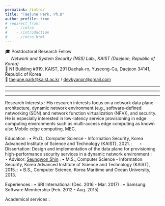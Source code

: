 ```yaml
---
permalink: /intro/
title: "Taejune Park, Ph.D"
author_profile: true
# redirect_from: 
#    - /intro
#    - /introduction
#    - /intro.html
---
```

🎓 Postdoctoral Research Fellow  
&nbsp;&nbsp;&nbsp;&nbsp; _Network and System Security (NSS) Lab., KAIST (Daejeon, Republic of Korea)_  
🏢 N1 Building #919, KAIST, 291 Daehak-ro, Yuseong-Gu, Daejeon 34141, Republic of Korea  
📧 taejune.park@kaist.ac.kr / devkyanon@gmail.com

---------

_________

********************

<!-- Biography
:   Taejune Park is currently pursuing the Ph.D. degree in School of Computing at KAIST, Republic of Korea, from September 2015. He received his B.S. degree in Computer Engineering at Korea Maritime and Ocean University, Republic of Korea, in August 2013, and his M.S. degree in information security at KAIST, Republic of Korea, in August 2015. His research interests focus on security issues on an SDN/NFV environment and a data plane architecture. -->

Research Interests
:   His research interests focus on a network data plane architecture, dynamic network environment (e.g., software-defined networking (SDN) and network function virtualization (NFV)), and security. He is especially interested in low-latency service provisioning in edge computing environments such as multi-access edge computing as known also Mobile edge computing, MEC. 


Education
: • Ph.D., Computer Science - Information Security, Korea Advanced Institute of Science and Technology (KAIST), 2021.
: &nbsp;&nbsp;&nbsp;&nbsp; ‣ Dissertation: Design and implementation of the data plane for provisioning high-performance security services in a dynamic network environment
: &nbsp;&nbsp;&nbsp;&nbsp; ‣ Advisor: [Seungwon Shin](http://nss.kaist.ac.kr/?page_id=29)
: • M.S., Computer Science - Information Security, Korea Advanced Institute of Science and Technology (KAIST), 2015.
: • B.S., Computer Science, Korea Maritime and Ocean University, 2013.

Experiences
: • SRI International (Dec. 2016 - Mar. 2017)
: • Samsung Software Membership (Feb. 2012 - Aug. 2015)

Academical services
: 


<!-- Welcome! I am a Postdoctoral Research Fellow in the
[Weidenbaum Center on the Economy, Government, and Public Policy](https://wc.wustl.edu/) 
and [Department of Political Science](https://polisci.wustl.edu/) at
[Washington University in St. Louis](https://wustl.edu/). I am also an
affiliated researcher with the [Data-driven Analysis of Peacekeeping Project](https://dapp-lab.org)
lab. I specialize in International Relations and Political Methodology. I earned
my Ph.D in Political Science from the
[University *of* North Carolina *at* Chapel Hill](https://www.unc.edu/) and my
B.A. in Political Science from [Haverford College](https://www.haverford.edu/).

My work has been [published](publications) or is forthcoming in
*International Studies Quarterly*, *Political Science Research and Methods*,
and *The Journal of Open Source Software*. My [research](research) explores the
causes and consequences of political violence using a broad variety of methods
such as latent variable models, geospatial analysis, and big data. While I
primarily focus on civil conflict, I also examine contentious political
phenomena including terrorism and economic statecraft. I have
[teaching](teaching) experience in both international relations and quantitative
methodology. -->


